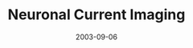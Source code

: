 ---
title: "Neuronal Current Imaging"
project_id: 
date: 2003-09-06
conference_id: ""
presenters:
   - peter_bandettini
summary: "<p>High Field Workshop, University of Minnesota</p>"
file: /assets/presentations/T141.ppt
filename: T141.ppt
layout: presentation
---